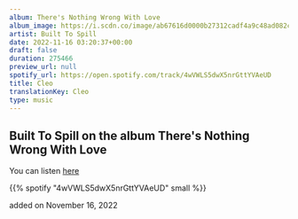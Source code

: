 ```yaml
---
album: There's Nothing Wrong With Love
album_image: https://i.scdn.co/image/ab67616d0000b27312cadf4a9c48ad082c7b3390
artist: Built To Spill
date: 2022-11-16 03:20:37+00:00
draft: false
duration: 275466
preview_url: null
spotify_url: https://open.spotify.com/track/4wVWLS5dwX5nrGttYVAeUD
title: Cleo
translationKey: Cleo
type: music
---
```


## Built To Spill on the album There's Nothing Wrong With Love

You can listen [here](https://open.spotify.com/track/4wVWLS5dwX5nrGttYVAeUD)

{{% spotify "4wVWLS5dwX5nrGttYVAeUD" small %}}

added on November 16, 2022